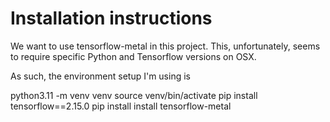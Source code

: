 # Installation instructions

We want to use tensorflow-metal in this project. This, unfortunately, seems to require specific Python and Tensorflow versions on OSX.

As such, the environment setup I'm using is

python3.11 -m venv venv
source venv/bin/activate
pip install tensorflow==2.15.0
pip install install tensorflow-metal
